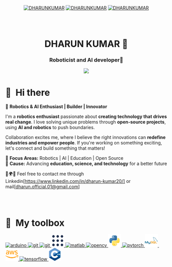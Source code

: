 
<p align="center">
  <a href="https://linkedin.com/in/dharun-kumar20" target="_blank"><img src="https://img.shields.io/badge/LinkedIn-dharunkumar-blue?style=for-the-badge&logo=linkedin" alt="DHARUNKUMAR" /></a>
  <a href="https://github.com/dharun235" target="_blank"><img src="https://img.shields.io/github/followers/Dharun235?logo=GitHub&style=for-the-badge" alt="DHARUNKUMAR" /></a>
  <a href="https://github.com/dharun235" target="_blank"><img src="https://img.shields.io/github/stars/Dharun235?logo=github&style=for-the-badge" alt="DHARUNKUMAR" /></a>
</p>

<br><br>
<h1 align="center">DHARUN KUMAR 🤖</h1>
<h3 align="center">Roboticist and AI developer🤖</h3>
<p align="center"> <img src="https://komarev.com/ghpvc/?username=Dharun235&label=Profile+views%20views&color=brightgreen&style=plastic" /> </p>

<!-- <p align="left"> <a href="https://github.com/ryo-ma/github-profile-trophy"><img src="https://github-profile-trophy.vercel.app/?username=akshetp" alt="akshetp" /></a> </p> -->


<!-- <p align="left"> <a href="https://twitter.com/akshet9" target="blank"><img src="https://img.shields.io/twitter/follow/akshet9?logo=twitter&style=for-the-badge" alt="akshet9" /></a> </p> -->
# 👋 &nbsp;Hi there

🚀 **Robotics & AI Enthusiast | Builder | Innovator**  

I'm a **robotics enthusiast** passionate about **creating technology that drives real change**. I love solving unique problems through **open-source projects**, using **AI and robotics** to push boundaries.  

Collaboration excites me, where I believe the right innovations can **redefine industries and empower people**. If you're working on something exciting, let's connect and build something that matters!  

🔹 **Focus Areas:** Robotics | AI | Education | Open Source  
🔹 **Cause:** Advancing **education, science, and technology** for a better future  

🤖🌍🚀
Feel free to contact me through Linkedin[https://www.linkedin.com/in/dharun-kumar20/] or mail[dharun.official.01@gmail.com]

<br><br>

# 🧰 &nbsp;My toolbox
<p align="left"> <a href="https://www.arduino.cc/" target="_blank" rel="noreferrer"> <img src="https://cdn.worldvectorlogo.com/logos/arduino-1.svg" alt="arduino" width="40" height="40"/> </a> <a href="https://www.w3schools.com/cpp/" target="_blank" rel="noreferrer">  </a> <a href="https://git-scm.com/" target="_blank" rel="noreferrer"> <img src="https://www.vectorlogo.zone/logos/git-scm/git-scm-icon.svg" alt="git" width="40" height="40"/> </a> <a href="https://www.linux.org/" target="_blank" rel="noreferrer"> <img src="https://www.vectorlogo.zone/logos/git-scm/git-scm-icon.svg" alt="git" width="40" height="40"/> </a> <a href="https://www.ros.org/" target="_blank" rel="noreferrer"> <img src="https://github.com/devicons/devicon/blob/master/icons/ros/ros-original.svg" alt="ros" width="40" height="40"/> </a> <a href="https://www.mathworks.com/" target="_blank" rel="noreferrer"> <img src="https://upload.wikimedia.org/wikipedia/commons/2/21/Matlab_Logo.png" alt="matlab" width="40" height="40"/> </a> <a href="https://opencv.org/" target="_blank" rel="noreferrer"> <img src="https://www.vectorlogo.zone/logos/opencv/opencv-icon.svg" alt="opencv" width="40" height="40"/> </a> <a href="https://www.python.org" target="_blank" rel="noreferrer"> <img src="https://raw.githubusercontent.com/devicons/devicon/master/icons/python/python-original.svg" alt="python" width="40" height="40"/> </a> <a href="https://pytorch.org/" target="_blank" rel="noreferrer"> <img src="https://www.vectorlogo.zone/logos/pytorch/pytorch-icon.svg" alt="pytorch" width="40" height="40"/> </a> <a href="https://www.tensorflow.org" target="_blank" rel="noreferrer"> <img src="https://github.com/devicons/devicon/blob/master/icons/mysql/mysql-original-wordmark.svg" title="MySQL"  alt="MySQL" width="40" height="40"/>&nbsp;<img src="https://github.com/devicons/devicon/blob/master/icons/amazonwebservices/amazonwebservices-plain-wordmark.svg" title="AWS" alt="AWS" width="40" height="40"/>&nbsp;<img src="https://www.vectorlogo.zone/logos/tensorflow/tensorflow-icon.svg" alt="tensorflow" width="40" height="40"/> </a> <a href="https://unity.com/" target="_blank" rel="noreferrer"> <img src="https://github.com/devicons/devicon/blob/master/icons/cplusplus/cplusplus-original.svg" alt="c++" width="40" height="40"/> </a> </p>
